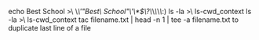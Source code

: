 echo Best School >\ \\*\\\'"Best\ School"\\'\\\*$\\?\\*\\*\\*\\*\\*\:\)
ls -la >\ ls-cwd_context
ls -la >\ ls-cwd_context
tac filename.txt | head -n 1 | tee -a filename.txt to duplicate last line of a file
